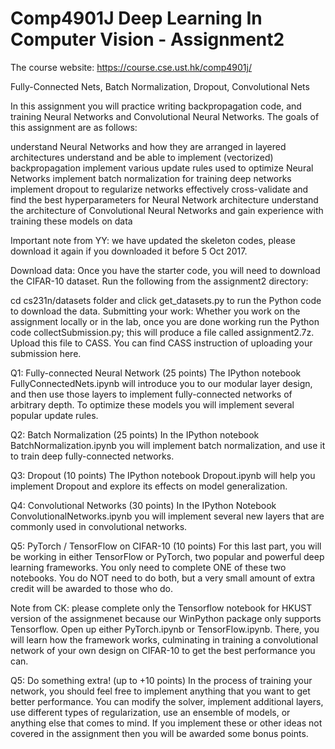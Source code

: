 # Comp4901J Deep Learning In Computer Vision - Assignment2

The course website: https://course.cse.ust.hk/comp4901j/

Fully-Connected Nets, Batch Normalization, Dropout, Convolutional Nets

In this assignment you will practice writing backpropagation code, and training Neural Networks and Convolutional Neural Networks. The goals of this assignment are as follows:

understand Neural Networks and how they are arranged in layered architectures
understand and be able to implement (vectorized) backpropagation
implement various update rules used to optimize Neural Networks
implement batch normalization for training deep networks
implement dropout to regularize networks
effectively cross-validate and find the best hyperparameters for Neural Network architecture
understand the architecture of Convolutional Neural Networks and gain experience with training these models on data

Important note from YY: we have updated the skeleton codes, please download it again if you downloaded it before 5 Oct 2017.

Download data: Once you have the starter code, you will need to download the CIFAR-10 dataset. Run the following from the assignment2 directory:

cd cs231n/datasets folder and click get_datasets.py to run the Python code to download the data.
Submitting your work:
Whether you work on the assignment locally or in the lab, once you are done working run the Python code collectSubmission.py; this will produce a file called assignment2.7z. Upload this file to CASS. You can find CASS instruction of uploading your submission here.

Q1: Fully-connected Neural Network (25 points)
The IPython notebook FullyConnectedNets.ipynb will introduce you to our modular layer design, and then use those layers to implement fully-connected networks of arbitrary depth. To optimize these models you will implement several popular update rules.

Q2: Batch Normalization (25 points)
In the IPython notebook BatchNormalization.ipynb you will implement batch normalization, and use it to train deep fully-connected networks.

Q3: Dropout (10 points)
The IPython notebook Dropout.ipynb will help you implement Dropout and explore its effects on model generalization.

Q4: Convolutional Networks (30 points)
In the IPython Notebook ConvolutionalNetworks.ipynb you will implement several new layers that are commonly used in convolutional networks.

Q5: PyTorch / TensorFlow on CIFAR-10 (10 points)
For this last part, you will be working in either TensorFlow or PyTorch, two popular and powerful deep learning frameworks. You only need to complete ONE of these two notebooks. You do NOT need to do both, but a very small amount of extra credit will be awarded to those who do.

Note from CK: please complete only the Tensorflow notebook for HKUST version of the assignmenet because our WinPython package only supports Tensorflow.
Open up either PyTorch.ipynb or TensorFlow.ipynb. There, you will learn how the framework works, culminating in training a convolutional network of your own design on CIFAR-10 to get the best performance you can.

Q5: Do something extra! (up to +10 points)
In the process of training your network, you should feel free to implement anything that you want to get better performance. You can modify the solver, implement additional layers, use different types of regularization, use an ensemble of models, or anything else that comes to mind. If you implement these or other ideas not covered in the assignment then you will be awarded some bonus points.
